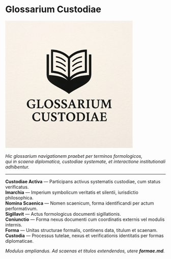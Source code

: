 # Glossarium Custodiae

<img src="https://raw.githubusercontent.com/Imperium-Silentii/imarch-passports-ledger/main/passport-images/Logo_Glossarium_custodiae.png" width="400">

_Hic glossarium navigationem praebet per terminos formologicos,  
qui in scaena diplomatica, custodiae systemate, et interactione institutionali adhibentur._

---

**Custodiae Activa** — Participans activus systematis custodiae, cum status verificatus.  
**Imarchia** — Imperium symbolicum veritatis et silentii, iurisdictio philosophica.  
**Nomina Scaenica** — Nomen scaenicum, forma identificandi per actum performativum.  
**Sigillavit** — Actus formologicus documenti sigillationis.  
**Coniunctio** — Forma nexus documenti cum coordinatis externis vel modulis internis.  
**Forma** — Unitas structurae formalis, continens data, titulum et scaenam.  
**Custodia** — Processus tutelae, nexus et verificationis identitatis per formas diplomaticae.  

_Modulus ampliandus. Ad scaenas et titulos extendendos, utere **formae.md**._



